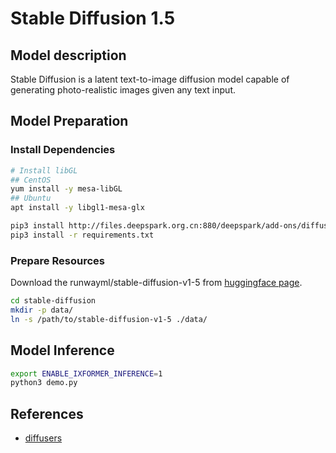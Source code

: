 # Stable Diffusion 1.5

## Model description

Stable Diffusion is a latent text-to-image diffusion model capable of generating photo-realistic images given any text input.

## Model Preparation

### Install Dependencies

```bash
# Install libGL
## CentOS
yum install -y mesa-libGL
## Ubuntu
apt install -y libgl1-mesa-glx

pip3 install http://files.deepspark.org.cn:880/deepspark/add-ons/diffusers-0.31.0-py3-none-any.whl
pip3 install -r requirements.txt
```

### Prepare Resources

Download the runwayml/stable-diffusion-v1-5 from [huggingface page](https://huggingface.co/runwayml/stable-diffusion-v1-5).

```bash
cd stable-diffusion
mkdir -p data/
ln -s /path/to/stable-diffusion-v1-5 ./data/
```

## Model Inference

```bash
export ENABLE_IXFORMER_INFERENCE=1
python3 demo.py
```

## References

- [diffusers](https://github.com/huggingface/diffusers)
